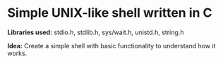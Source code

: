# Simple UNIX-like shell written in C
**Libraries used:** stdio.h, stdlib.h, sys/wait.h, unistd.h, string.h

**Idea:** Create a simple shell with basic functionality to understand how it works.
